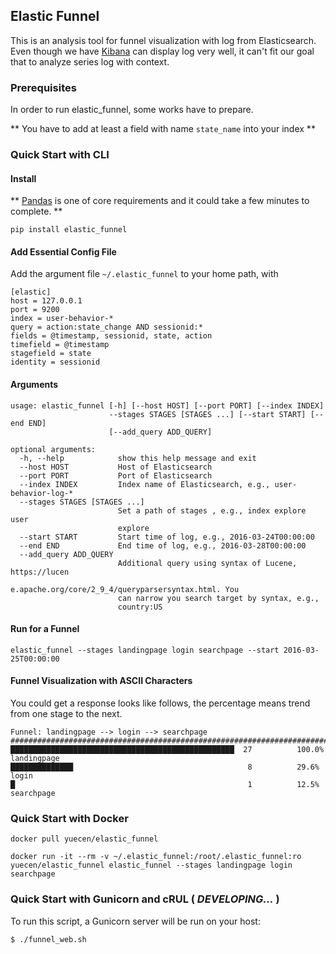 ## Elastic Funnel

This is an analysis tool for funnel visualization with log from Elasticsearch. Even though we have [Kibana] can display log very well, 
it can't fit our goal that to analyze series log with context. 

### Prerequisites

In order to run elastic_funnel, some works have to prepare.

  ** You have to add at least a field with name ```state_name``` into your index **

### Quick Start with CLI

#### Install

  ** [Pandas] is one of core requirements and it could take a few minutes to complete. **

```
pip install elastic_funnel
```

#### Add Essential Config File

Add the argument file ```~/.elastic_funnel``` to your home path, with 

```
[elastic]
host = 127.0.0.1
port = 9200
index = user-behavior-*
query = action:state_change AND sessionid:* 
fields = @timestamp, sessionid, state, action
timefield = @timestamp
stagefield = state
identity = sessionid
```

#### Arguments

```
usage: elastic_funnel [-h] [--host HOST] [--port PORT] [--index INDEX]
                      --stages STAGES [STAGES ...] [--start START] [--end END]
                      [--add_query ADD_QUERY]

optional arguments:
  -h, --help            show this help message and exit
  --host HOST           Host of Elasticsearch
  --port PORT           Port of Elasticsearch
  --index INDEX         Index name of Elasticsearch, e.g., user-behavior-log-*
  --stages STAGES [STAGES ...]
                        Set a path of stages , e.g., index explore user
                        explore
  --start START         Start time of log, e.g., 2016-03-24T00:00:00
  --end END             End time of log, e.g., 2016-03-28T00:00:00
  --add_query ADD_QUERY
                        Additional query using syntax of Lucene, https://lucen
                        e.apache.org/core/2_9_4/queryparsersyntax.html. You
                        can narrow you search target by syntax, e.g.,
                        country:US
```

#### Run for a Funnel

```
elastic_funnel --stages landingpage login searchpage --start 2016-03-25T00:00:00
```

#### Funnel Visualization with ASCII Characters

You could get a response looks like follows, the percentage means trend from one stage to the next.

```
Funnel: landingpage --> login --> searchpage 
############################################################################### 
██████████████████████████████████████████████████  27          100.0%  landingpage          
██████████████                                       8          29.6%   login        
█                                                    1          12.5%   searchpage
```

### Quick Start with Docker

```
docker pull yuecen/elastic_funnel
```

```
docker run -it --rm -v ~/.elastic_funnel:/root/.elastic_funnel:ro yuecen/elastic_funnel elastic_funnel --stages landingpage login searchpage
```

### Quick Start with Gunicorn and cRUL ( *DEVELOPING...* )

To run this script, a Gunicorn server will be run on your host:

```
$ ./funnel_web.sh
```

[Kibana]:https://www.elastic.co/products/kibana
[Pandas]:http://pandas.pydata.org/